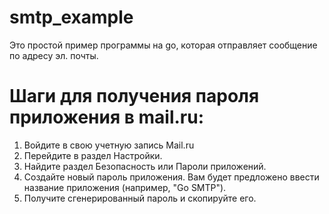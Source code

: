 # smtp_example
Это простой пример программы на go, которая отправляет сообщение по адресу эл. почты.

# Шаги для получения пароля приложения в mail.ru:
1. Войдите в свою учетную запись Mail.ru
2. Перейдите в раздел Настройки.
3. Найдите раздел Безопасность или Пароли приложений.
4. Создайте новый пароль приложения. Вам будет предложено ввести название приложения (например, "Go SMTP").
5. Получите сгенерированный пароль и скопируйте его.
